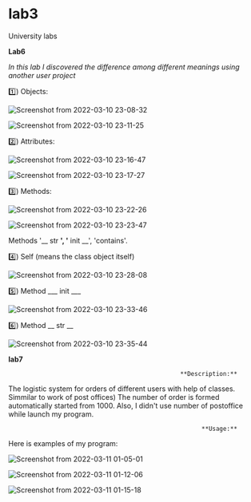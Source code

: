 # lab3
University labs


**Lab6**

*In this lab I discovered the difference among different meanings using another user project*

1️⃣) Objects:

![Screenshot from 2022-03-10 23-08-32](https://user-images.githubusercontent.com/92577132/157736945-f513f894-552b-4677-a2df-54cab641487b.png)

![Screenshot from 2022-03-10 23-11-25](https://user-images.githubusercontent.com/92577132/157737337-8739d3f3-18d7-43d2-9e6a-8306968a9d9f.png)


2️⃣) Attributes:

![Screenshot from 2022-03-10 23-16-47](https://user-images.githubusercontent.com/92577132/157738176-2b58b71b-0c86-4140-b48e-819fe1022b53.png)

![Screenshot from 2022-03-10 23-17-27](https://user-images.githubusercontent.com/92577132/157738267-9531d92b-39f0-4634-85cb-ddd8df6416f3.png)


3️⃣) Methods:

![Screenshot from 2022-03-10 23-22-26](https://user-images.githubusercontent.com/92577132/157738931-6ea3b96a-a9b2-460b-9d65-545b35a34ccd.png)


![Screenshot from 2022-03-10 23-23-47](https://user-images.githubusercontent.com/92577132/157739159-6ac8d21e-0091-4cb5-8915-712e1b7b0af1.png)

Methods '__ str __', '__ init __', 'contains'.

4️⃣) Self (means the class object itself)

![Screenshot from 2022-03-10 23-28-08](https://user-images.githubusercontent.com/92577132/157739864-7158ddf9-86b6-4070-92c1-d4d2d4f6cbe4.png)

5️⃣) Method ___ init ___

![Screenshot from 2022-03-10 23-33-46](https://user-images.githubusercontent.com/92577132/157740688-b5d96bcc-9c6b-488f-95b9-f01f143705a3.png)

6️⃣) Method __ str __

![Screenshot from 2022-03-10 23-35-44](https://user-images.githubusercontent.com/92577132/157741087-7cac3a9d-473e-454e-8ee0-97c81f86101d.png)


__lab7__

                                                    **Description:**

The logistic system for orders of different users with help of classes. Simmilar to work of post offices) The number of order is formed automatically started from 1000. Also, I didn't use number of postoffice while launch my program.
                                                    
                                                          **Usage:**
                                                          
 Here is examples of my program:
 
 ![Screenshot from 2022-03-11 01-05-01](https://user-images.githubusercontent.com/92577132/157755333-b3fc1f15-b06d-436c-b178-3b62204476a9.png)
 
 ![Screenshot from 2022-03-11 01-12-06](https://user-images.githubusercontent.com/92577132/157756054-134bb126-21ee-4ba1-b0d3-bed0046d903d.png)
 
 ![Screenshot from 2022-03-11 01-15-18](https://user-images.githubusercontent.com/92577132/157756075-b40f075f-c031-43ed-960e-8cb24a793d2a.png)
 
 


